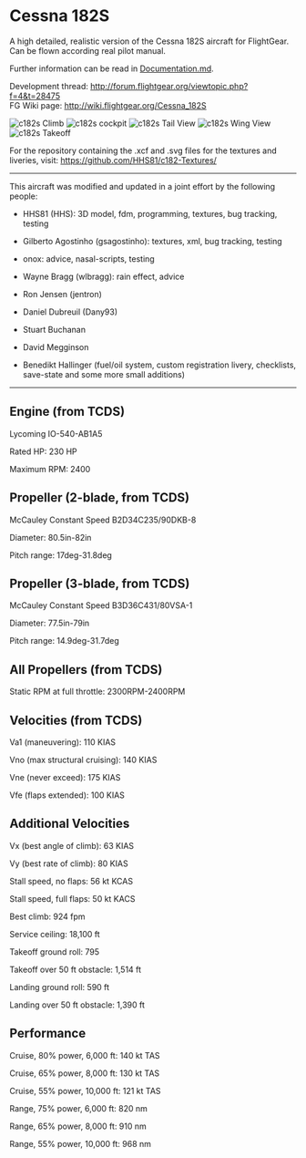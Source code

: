 Cessna 182S
===========

A high detailed, realistic version of the Cessna 182S aircraft for FlightGear. Can be flown according real pilot manual.

Further information can be read in [Documentation.md](Documentation.md).

Development thread: http://forum.flightgear.org/viewtopic.php?f=4&t=28475  
FG Wiki page: http://wiki.flightgear.org/Cessna_182S

![c182s Climb](http://abload.de/img/fgfs-screen-006boeqb.jpg)
![c182s cockpit](https://abload.de/img/fgfs-screen-002tpq3h.jpg)
![c182s Tail View](http://s11.postimg.org/eot4duv37/image.jpg)
![c182s Wing View](http://s11.postimg.org/b9104axur/image.jpg)
![c182s Takeoff](http://s11.postimg.org/x6xgy3cv7/image.jpg)


For the repository containing the .xcf and .svg files for the textures and liveries, visit: https://github.com/HHS81/c182-Textures/

---

This aircraft was modified and updated in a joint effort by the following people:

* HHS81 (HHS): 3D model, fdm, programming, textures, bug tracking, testing

* Gilberto Agostinho (gsagostinho): textures, xml, bug tracking, testing

* onox: advice, nasal-scripts, testing

* Wayne Bragg (wlbragg): rain effect, advice

* Ron Jensen (jentron)

* Daniel Dubreuil (Dany93)

* Stuart Buchanan

* David Megginson 

* Benedikt Hallinger (fuel/oil system, custom registration livery, checklists, save-state and some more small additions)

---

Engine (from TCDS)
------------------

Lycoming IO-540-AB1A5

Rated HP: 230 HP

Maximum RPM: 2400


Propeller (2-blade, from TCDS)
------------------------------

McCauley Constant Speed B2D34C235/90DKB-8

Diameter: 80.5in-82in

Pitch range: 17deg-31.8deg


Propeller (3-blade, from TCDS)
------------------------------

McCauley Constant Speed B3D36C431/80VSA-1

Diameter: 77.5in-79in

Pitch range: 14.9deg-31.7deg


All Propellers (from TCDS)
--------------------------

Static RPM at full throttle: 2300RPM-2400RPM


Velocities (from TCDS)
----------------------

Va1 (maneuvering): 110 KIAS

Vno (max structural cruising): 140 KIAS

Vne (never exceed): 175 KIAS

Vfe (flaps extended): 100 KIAS


Additional Velocities
---------------------

Vx (best angle of climb): 63 KIAS

Vy (best rate of climb): 80 KIAS

Stall speed, no flaps: 56 kt KCAS

Stall speed, full flaps: 50 kt KACS

Best climb: 924 fpm

Service ceiling: 18,100 ft

Takeoff ground roll: 795

Takeoff over 50 ft obstacle: 1,514 ft

Landing ground roll: 590 ft

Landing over 50 ft obstacle: 1,390 ft

Performance
-----------

Cruise, 80% power, 6,000 ft: 140 kt TAS

Cruise, 65% power, 8,000 ft: 130 kt TAS

Cruise, 55% power, 10,000 ft: 121 kt TAS

Range, 75% power, 6,000 ft: 820 nm

Range, 65% power, 8,000 ft: 910 nm

Range, 55% power, 10,000 ft: 968 nm
